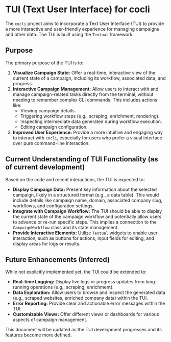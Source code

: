 # TUI (Text User Interface) for cocli

The `cocli` project aims to incorporate a Text User Interface (TUI) to provide a more interactive and user-friendly experience for managing campaigns and other data. The TUI is built using the `Textual` framework.

## Purpose

The primary purpose of the TUI is to:

1.  **Visualize Campaign State:** Offer a real-time, interactive view of the current state of a campaign, including its workflow, associated data, and progress.
2.  **Interactive Campaign Management:** Allow users to interact with and manage campaign-related tasks directly from the terminal, without needing to remember complex CLI commands. This includes actions like:
    *   Viewing campaign details.
    *   Triggering workflow steps (e.g., scraping, enrichment, rendering).
    *   Inspecting intermediate data generated during workflow execution.
    *   Editing campaign configuration.
3.  **Improved User Experience:** Provide a more intuitive and engaging way to interact with `cocli`, especially for users who prefer a visual interface over pure command-line interaction.

## Current Understanding of TUI Functionality (as of current development)

Based on the code and recent interactions, the TUI is expected to:

*   **Display Campaign Data:** Present key information about the selected campaign, likely in a structured format (e.g., a data table). This would include details like campaign name, domain, associated company slug, workflows, and configuration settings.
*   **Integrate with Campaign Workflow:** The TUI should be able to display the current state of the campaign workflow and potentially allow users to advance or re-run specific steps. This implies a connection to the `CampaignWorkflow` class and its state management.
*   **Provide Interactive Elements:** Utilize `Textual` widgets to enable user interaction, such as buttons for actions, input fields for editing, and display areas for logs or results.

## Future Enhancements (Inferred)

While not explicitly implemented yet, the TUI could be extended to:

*   **Real-time Logging:** Display live logs or progress updates from long-running operations (e.g., scraping, enrichment).
*   **Data Exploration:** Allow users to browse and inspect the generated data (e.g., scraped websites, enriched company data) within the TUI.
*   **Error Reporting:** Provide clear and actionable error messages within the TUI.
*   **Customizable Views:** Offer different views or dashboards for various aspects of campaign management.

This document will be updated as the TUI development progresses and its features become more defined.